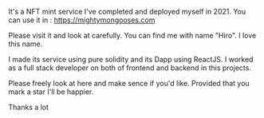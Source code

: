 
It's a NFT mint service I've completed and deployed myself in 2021.
You can use it in : https://mightymongooses.com

Please visit it and look at carefully. You can find me with name "Hiro". I love this name.

I made its service using pure solidity and its Dapp using ReactJS. I worked as a full stack developer on both of frontend and backend in this projects.

Please freely look at here and make sence if you'd like. Provided that you mark a star I'll be happier.

Thanks a lot
